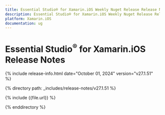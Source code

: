 ```yaml
---
title: Essential Studio® for Xamarin.iOS Weekly Nuget Release Release Notes  
description: Essential Studio® for Xamarin.iOS Weekly Nuget Release Release Notes  
platform: Xamarin.iOS
documentation: ug
---
```


# Essential Studio<sup>®</sup> for Xamarin.iOS  Release Notes  

{% include release-info.html date="October 01, 2024"  version="v27.1.51" %} 

{% directory path: _includes/release-notes/v27.1.51 %}

{% include {{file.url}} %}

{% enddirectory %}